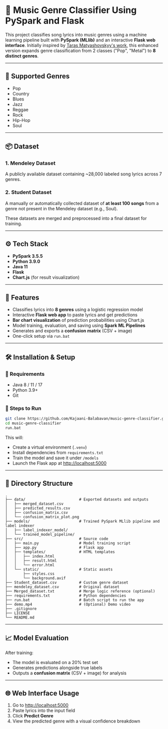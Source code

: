 # 🎵 Music Genre Classifier Using PySpark and Flask

This project classifies song lyrics into music genres using a machine learning pipeline built with **PySpark (MLlib)** and an interactive **Flask web interface**. Initially inspired by [Taras Matyashovskyy's work](https://github.com/tarasmatyashovskyy), this enhanced version expands genre classification from 2 classes ("Pop", "Metal") to **8 distinct genres**.

---

## 📂 Supported Genres

* Pop
* Country
* Blues
* Jazz
* Reggae
* Rock
* Hip-Hop
* Soul

---

## 📦 Dataset

### 1. Mendeley Dataset

A publicly available dataset containing \~28,000 labeled song lyrics across 7 genres.

### 2. Student Dataset

A manually or automatically collected dataset of **at least 100 songs** from a genre not present in the Mendeley dataset (e.g., Soul).

These datasets are merged and preprocessed into a final dataset for training.

---

## ⚙️ Tech Stack

* **PySpark 3.5.5**
* **Python 3.9.0**
* **Java 11**
* **Flask**
* **Chart.js** (for result visualization)

---

## 🚀 Features

* Classifies lyrics into **8 genres** using a logistic regression model
* Interactive **Flask web app** to paste lyrics and get predictions
* **Bar chart visualization** of prediction probabilities using Chart.js
* Model training, evaluation, and saving using **Spark ML Pipelines**
* Generates and exports a **confusion matrix** (CSV + image)
* One-click setup via `run.bat`

---

## 🛠️ Installation & Setup

### 📌 Requirements

* Java 8 / 11 / 17
* Python 3.9+
* Git

### 🔧 Steps to Run

```bash
git clone https://github.com/Kajaani-Balabavan/music-genre-classifier.git
cd music-genre-classifier
run.bat
```

This will:

* Create a virtual environment (`.venv`)
* Install dependencies from `requirements.txt`
* Train the model and save it under `/models`
* Launch the Flask app at [http://localhost:5000](http://localhost:5000)

---

## 📁 Directory Structure

```
.
├── data/                        # Exported datasets and outputs
│   ├── merged_dataset.csv
│   ├── predicted_results.csv
│   ├── confusion_matrix.csv
│   └── confusion_matrix_plot.png
├── models/                      # Trained PySpark MLlib pipeline and label indexer
│   ├── label_indexer_model/
│   └── trained_model_pipeline/
├── src/                         # Source code
│   ├── main.py                  # Model training script
│   ├── app.py                   # Flask app
│   ├── templates/               # HTML templates
│   │   ├── index.html
│   │   ├── result.html
│   │   └── error.html
│   └── static/                  # Static assets
│       ├── styles.css
│       └── background.avif
├── Student_dataset.csv          # Custom genre dataset
├── mendeley_dataset.csv         # Original dataset
├── Merged_dataset.txt           # Merge logic reference (optional)
├── requirements.txt             # Python dependencies
├── run.bat                      # Batch script to run the app
├── demo.mp4                     # (Optional) Demo video
├── .gitignore
├── LICENSE
└── README.md
```

---

## 📈 Model Evaluation

After training:

* The model is evaluated on a 20% test set
* Generates predictions alongside true labels
* Outputs a **confusion matrix** (CSV + image) for analysis

---

## 🌐 Web Interface Usage

1. Go to [http://localhost:5000](http://localhost:5000)
2. Paste lyrics into the input field
3. Click **Predict Genre**
4. View the predicted genre with a visual confidence breakdown
